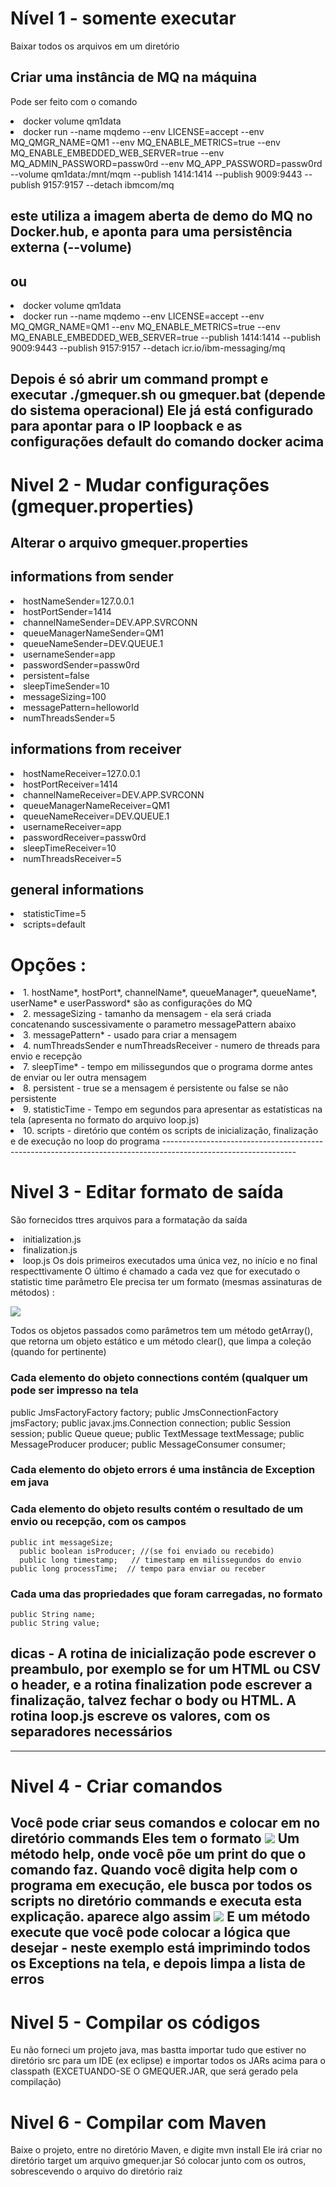 
# Nível 1 - somente executar 

Baixar todos os arquivos em um diretório 

## Criar uma instância de MQ na máquina
Pode ser feito com o comando </br>

<li>docker volume qm1data</li>
<li>docker run --name mqdemo --env LICENSE=accept --env MQ_QMGR_NAME=QM1 --env MQ_ENABLE_METRICS=true --env MQ_ENABLE_EMBEDDED_WEB_SERVER=true --env MQ_ADMIN_PASSWORD=passw0rd --env MQ_APP_PASSWORD=passw0rd --volume qm1data:/mnt/mqm --publish 1414:1414 --publish 9009:9443 --publish 9157:9157 --detach ibmcom/mq</li>

## este utiliza a imagem aberta de demo do MQ no Docker.hub, e aponta para uma persistência externa (--volume)
## ou

<li>docker volume qm1data</li>
<li>docker run --name mqdemo --env LICENSE=accept --env MQ_QMGR_NAME=QM1 --env MQ_ENABLE_METRICS=true --env MQ_ENABLE_EMBEDDED_WEB_SERVER=true --publish 1414:1414 --publish 9009:9443 --publish 9157:9157 --detach icr.io/ibm-messaging/mq</li>

Depois é só abrir um command prompt e executar ./gmequer.sh ou gmequer.bat (depende do sistema operacional)
Ele já está configurado para apontar para o IP loopback e as configurações default do comando docker acima
---------------------------------------------------------------------------------------------------------------

# Nivel 2 - Mudar configurações (gmequer.properties)

## Alterar o arquivo gmequer.properties
## informations from sender
<li>hostNameSender=127.0.0.1
<li>hostPortSender=1414
<li>channelNameSender=DEV.APP.SVRCONN
<li>queueManagerNameSender=QM1
<li>queueNameSender=DEV.QUEUE.1
<li>usernameSender=app
<li>passwordSender=passw0rd
<li>persistent=false
<li>sleepTimeSender=10
<li>messageSizing=100
<li>messagePattern=helloworld
<li>numThreadsSender=5

## informations from receiver
<li>hostNameReceiver=127.0.0.1
<li>hostPortReceiver=1414
<li>channelNameReceiver=DEV.APP.SVRCONN
<li>queueManagerNameReceiver=QM1
<li>queueNameReceiver=DEV.QUEUE.1
<li>usernameReceiver=app
<li>passwordReceiver=passw0rd
<li>sleepTimeReceiver=10
<li>numThreadsReceiver=5

## general informations
<li>statisticTime=5
<li>scripts=default

# Opções :
<li>1. hostName*, hostPort*, channelName*, queueManager*, queueName*, userName* e userPassword* são as configurações do MQ 
<li>2. messageSizing - tamanho da mensagem - ela será criada concatenando suscessivamente o parametro messagePattern abaixo
<li>3. messagePattern* - usado para criar a mensagem
<li>4. numThreadsSender e numThreadsReceiver - numero de threads para envio e recepção
<li>7. sleepTime* - tempo em milissegundos que o programa dorme antes de enviar ou ler outra mensagem
<li>8. persistent - true se a mensagem é persistente ou false se não persistente
<li>9. statisticTime - Tempo em segundos para apresentar as estatísticas na tela (apresenta no formato do arquivo loop.js)
<li>10. scripts - diretório que contém os scripts de inicialização, finalização e de execução no loop do programa
---------------------------------------------------------------------------------------------------------------

# Nivel 3 - Editar formato de saída

São fornecidos ttres arquivos para a formatação da saída
<li> initialization.js
<li> finalization.js
<li> loop.js
Os dois primeiros executados uma única vez, no início e no final respecttivamente
O último é chamado a cada vez que for executado o statistic time parâmetro
Ele precisa ter um formato (mesmas assinaturas de métodos) : 

![](initialization.png)
  
Todos os objetos passados como parâmetros tem um método getArray(), que retorna um objeto estático e um método clear(), que limpa a coleção (quando for pertinente)

### Cada elemento do objeto connections contém (qualquer um pode ser impresso na tela
  public JmsFactoryFactory factory;
	public JmsConnectionFactory jmsFactory;
	public javax.jms.Connection connection;
	public Session session;
	public Queue queue;
	public TextMessage textMessage;
	public MessageProducer producer;
	public MessageConsumer consumer;
### Cada elemento do objeto errors é uma instância de Exception em java
### Cada elemento do objeto results contém o resultado de um envio ou recepção, com os campos
  	public int messageSize;  
	  public boolean isProducer; //(se foi enviado ou recebido)
	  public long timestamp;   // timestamp em milissegundos do envio
    public long processTime;  // tempo para enviar ou receber
### Cada uma das propriedades que foram carregadas, no formato 
    public String name;
    public String value;
## dicas - A rotina de inicialização pode escrever o preambulo, por exemplo se for um HTML ou CSV o header, e a rotina finalization pode escrever a finalização, talvez fechar o body ou HTML. A rotina loop.js escreve os valores, com os separadores necessários
---------------------------------------------------------------------------------------------------------------

# Nivel 4 - Criar comandos

  Você pode criar seus comandos e colocar em no diretório commands
  Eles tem o formato
  ![](error.png)
  Um método help, onde você põe um print do que o comando faz. Quando você digita help com o programa em execução, ele busca por todos os scripts no diretório commands e executa esta explicação. aparece algo assim 
  ![](explanation.png)
  E um método execute que você pode colocar a lógica que desejar - neste exemplo está imprimindo todos os Exceptions na tela, e depois limpa a lista de erros
  ---------------------------------------------------------------------------------------------------------------

# Nivel 5 - Compilar os códigos 

Eu não forneci um projeto java, mas bastta importar tudo que estiver no diretório src para um IDE (ex eclipse) e importar todos os JARs acima para o classpath (EXCETUANDO-SE O GMEQUER.JAR, que será gerado pela compilação)

# Nivel 6 - Compilar com Maven
Baixe o projeto, entre no diretório Maven, e digite mvn install
Ele irá criar no diretório target um arquivo gmequer.jar
Só colocar junto com os outros, sobrescevendo o arquivo do diretório raiz


  
